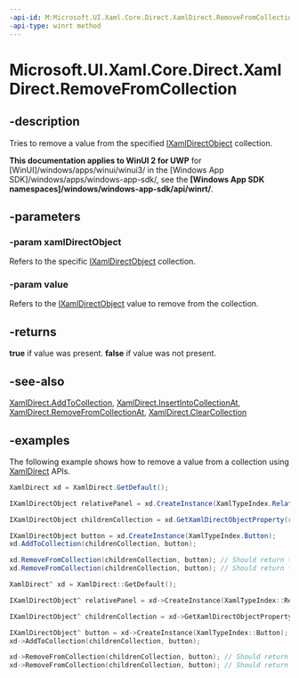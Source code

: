 ```yaml
---
-api-id: M:Microsoft.UI.Xaml.Core.Direct.XamlDirect.RemoveFromCollection(Microsoft.UI.Xaml.Core.Direct.IXamlDirectObject,Microsoft.UI.Xaml.Core.Direct.IXamlDirectObject)
-api-type: winrt method
---
```


<!-- Method syntax.
public bool XamlDirect.RemoveFromCollection(IXamlDirectObject xamlDirectObject, IXamlDirectObject value)
-->

# Microsoft.UI.Xaml.Core.Direct.XamlDirect.RemoveFromCollection

## -description
Tries to remove a value from the specified [IXamlDirectObject](ixamldirectobject.md) collection.

**This documentation applies to WinUI 2 for UWP** for [WinUI]/windows/apps/winui/winui3/ in the [Windows App SDK]/windows/apps/windows-app-sdk/, see the **[Windows App SDK namespaces]/windows/windows-app-sdk/api/winrt/**.

## -parameters
### -param xamlDirectObject
Refers to the specific [IXamlDirectObject](ixamldirectobject.md) collection.

### -param value
Refers to the [IXamlDirectObject](ixamldirectobject.md) value to remove from the collection.

## -returns
**true** if value was present.
**false** if value was not present.

## -see-also

[XamlDirect.AddToCollection](xamldirect_addtocollection_851707875.md), [XamlDirect.InsertIntoCollectionAt](xamldirect_insertintocollectionat_2128865667.md), [XamlDirect.RemoveFromCollectionAt](xamldirect_removefromcollectionat_1024397129.md), [XamlDirect.ClearCollection](xamldirect_clearcollection_581345531.md)

## -examples
The following example shows how to remove a value from a collection using [XamlDirect](xamldirect.md) APIs.

```C#
XamlDirect xd = XamlDirect.GetDefault();

IXamlDirectObject relativePanel = xd.CreateInstance(XamlTypeIndex.RelativePanel);

IXamlDirectObject childrenCollection = xd.GetXamlDirectObjectProperty(relativePanel, XamlPropertyIndex.Panel_Children);

IXamlDirectObject button = xd.CreateInstance(XamlTypeIndex.Button);
xd.AddToCollection(childrenCollection, button);

xd.RemoveFromCollection(childrenCollection, button); // Should return true
xd.RemoveFromCollection(childrenCollection, button); // Should return false
```

```CPP
XamlDirect^ xd = XamlDirect::GetDefault();

IXamlDirectObject^ relativePanel = xd->CreateInstance(XamlTypeIndex::RelativePanel);

IXamlDirectObject^ childrenCollection = xd->GetXamlDirectObjectProperty(relativePanel, XamlPropertyIndex::Panel_Children);

IXamlDirectObject^ button = xd->CreateInstance(XamlTypeIndex::Button);
xd->AddToCollection(childrenCollection, button);

xd->RemoveFromCollection(childrenCollection, button); // Should return true
xd->RemoveFromCollection(childrenCollection, button); // Should return false
```

